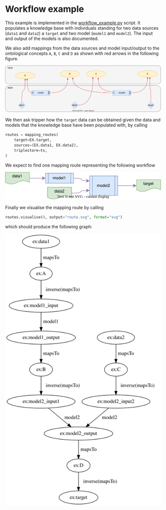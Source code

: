 Workflow example
================
This example is implemented in the [workflow_example.py] script.
It populates a knowledge base with individuals standing for two
data sources (`data1` and `data2`) a `target` and two model (`model1` and
`model2`).
The input and output of the models is also documented.

We also add mappings from the data sources and model input/output to the
ontological concepts `A`, `B`, `C` and `D` as shown with red arrows in the
following figure.

![Knowledge base](knowledge-base.svg)

We then ask tripper how the `target` data can be obtained given the data
and models that the knowledge base have been populated with, by calling

```python
routes = mapping_routes(
    target=EX.target,
    sources=(EX.data1, EX.data2),
    triplestore=ts,
)
```


We expect to find one mapping route representing the following workflow

![Workflow](workflow.svg)

Finally we visualise the mapping route by calling

```python
routes.visualise(0, output="route.svg", format="svg")
```

which should produce the following graph:

![Mapping route](route.svg)



 [workflow_example.py]: https://github.com/EMMC-ASBL/tripper/blob/main/examples/workflow-mappings/workflow_mappings.py
